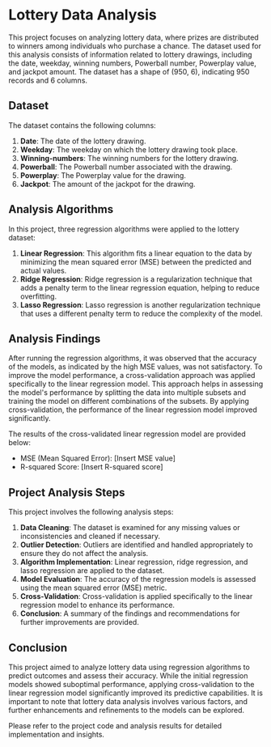 # Lottery Data Analysis

This project focuses on analyzing lottery data, where prizes are distributed to winners among individuals who purchase a chance. The dataset used for this analysis consists of information related to lottery drawings, including the date, weekday, winning numbers, Powerball number, Powerplay value, and jackpot amount. The dataset has a shape of (950, 6), indicating 950 records and 6 columns.

## Dataset

The dataset contains the following columns:

1. **Date**: The date of the lottery drawing.
2. **Weekday**: The weekday on which the lottery drawing took place.
3. **Winning-numbers**: The winning numbers for the lottery drawing.
4. **Powerball**: The Powerball number associated with the drawing.
5. **Powerplay**: The Powerplay value for the drawing.
6. **Jackpot**: The amount of the jackpot for the drawing.

## Analysis Algorithms

In this project, three regression algorithms were applied to the lottery dataset:

1. **Linear Regression**: This algorithm fits a linear equation to the data by minimizing the mean squared error (MSE) between the predicted and actual values.
2. **Ridge Regression**: Ridge regression is a regularization technique that adds a penalty term to the linear regression equation, helping to reduce overfitting.
3. **Lasso Regression**: Lasso regression is another regularization technique that uses a different penalty term to reduce the complexity of the model.

## Analysis Findings

After running the regression algorithms, it was observed that the accuracy of the models, as indicated by the high MSE values, was not satisfactory. To improve the model performance, a cross-validation approach was applied specifically to the linear regression model. This approach helps in assessing the model's performance by splitting the data into multiple subsets and training the model on different combinations of the subsets. By applying cross-validation, the performance of the linear regression model improved significantly.

The results of the cross-validated linear regression model are provided below:

- MSE (Mean Squared Error): [Insert MSE value]
- R-squared Score: [Insert R-squared score]

## Project Analysis Steps

This project involves the following analysis steps:

1. **Data Cleaning**: The dataset is examined for any missing values or inconsistencies and cleaned if necessary.
2. **Outlier Detection**: Outliers are identified and handled appropriately to ensure they do not affect the analysis.
3. **Algorithm Implementation**: Linear regression, ridge regression, and lasso regression are applied to the dataset.
4. **Model Evaluation**: The accuracy of the regression models is assessed using the mean squared error (MSE) metric.
5. **Cross-Validation**: Cross-validation is applied specifically to the linear regression model to enhance its performance.
6. **Conclusion**: A summary of the findings and recommendations for further improvements are provided.

## Conclusion

This project aimed to analyze lottery data using regression algorithms to predict outcomes and assess their accuracy. While the initial regression models showed suboptimal performance, applying cross-validation to the linear regression model significantly improved its predictive capabilities. It is important to note that lottery data analysis involves various factors, and further enhancements and refinements to the models can be explored.

Please refer to the project code and analysis results for detailed implementation and insights.
